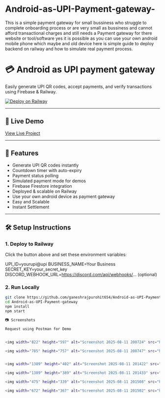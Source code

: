 # Android-as-UPI-Payment-gateway-
This is a simple payment gateway for small bussiness who struggle to complete onboarding process or are very small as bussiness and cannot afford transactional charges and still needs a Payment gateway for there website or tool/software yes it is possible as you can use your own android mobile phone which maybe and old device here is simple guide to deploy backend on railway and how to simulate real payment process.

# 💳 Android as UPI payment gateway

Easily generate UPI QR codes, accept payments, and verify transactions using Firebase & Railway.

[![Deploy on Railway](https://railway.com/button.svg)](https://railway.com/deploy/VQhuGB?referralCode=sMNNkk)

---

## 🚀 Live Demo
[View Live Project](https://android-as-upi-payment-gateway-production.up.railway.app)

---

## 📖 Features
- Generate UPI QR codes instantly
- Countdown timer with auto-expiry
- Payment status polling
- Simulated payment mode for demos
- Firebase Firestore integration
- Deployed & scalable on Railway
- Use your own android device as payment gateway
- Easy and Scalable
- Instant Settlement 
---

## 🛠 Setup Instructions

### **1. Deploy to Railway**
Click the button above and set these environment variables:

UPI_ID=yourupi@upi
BUSINESS_NAME=Your Business
SECRET_KEY=your_secret_key
DISCORD_WEBHOOK_URL=https://discord.com/api/webhooks/... (optional)


### **2. Run Locally**
```bash
git clone https://github.com/ganeshrajpurohit654/Android-as-UPI-Payment-gateway.git
cd Android-as-UPI-Payment-gateway
npm install
npm start

📷 Screenshots

Request using Postman for Demo 


<img width="822" height="597" alt="Screenshot 2025-08-11 200724" src="https://github.com/user-attachments/assets/15a2cc0e-2dbe-402a-af74-831db313d8f1" />

<img width="785" height="757" alt="Screenshot 2025-08-11 200747" src="https://github.com/user-attachments/assets/22e43918-bc29-4473-9631-947bbba4563e" />


<img width="1389" height="402" alt="Screenshot 2025-08-11 201422" src="https://github.com/user-attachments/assets/bf610293-2e0d-4b16-a266-3db5ffc72bcc" />

<img width="1389" height="389" alt="Screenshot 2025-08-11 201433" src="https://github.com/user-attachments/assets/bfcb8468-4fdc-48f2-bbb5-ef5f54889723" />

<img width="475" height="339" alt="Screenshot 2025-08-11 201508" src="https://github.com/user-attachments/assets/60763451-c1e1-41bd-bc7c-0eab0a02b94e" />

<img width="672" height="367" alt="Screenshot 2025-08-11 201502" src="https://github.com/user-attachments/assets/79b6c02f-87e1-4f53-b28e-286d3331d85b" />
